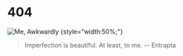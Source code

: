 # 404

![Me, Awkwardly](/img/glitch.png)
{style="width:50%;"}

> Imperfection is beautiful. At least, to me.
> -- Entrapta
